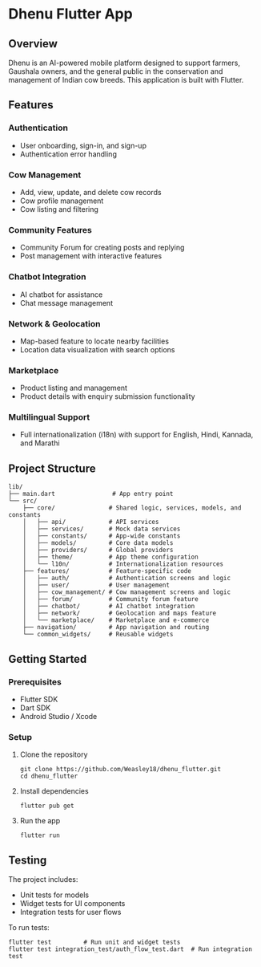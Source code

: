 # Dhenu Flutter App

## Overview

Dhenu is an AI-powered mobile platform designed to support farmers, Gaushala owners, and the general public in the conservation and management of Indian cow breeds. This application is built with Flutter.

## Features

### Authentication
- User onboarding, sign-in, and sign-up
- Authentication error handling

### Cow Management
- Add, view, update, and delete cow records
- Cow profile management
- Cow listing and filtering

### Community Features
- Community Forum for creating posts and replying
- Post management with interactive features

### Chatbot Integration
- AI chatbot for assistance
- Chat message management

### Network & Geolocation
- Map-based feature to locate nearby facilities
- Location data visualization with search options

### Marketplace
- Product listing and management
- Product details with enquiry submission functionality

### Multilingual Support
- Full internationalization (i18n) with support for English, Hindi, Kannada, and Marathi

## Project Structure

```
lib/
├── main.dart                # App entry point
└── src/
    ├── core/               # Shared logic, services, models, and constants
    │   ├── api/            # API services
    │   ├── services/       # Mock data services
    │   ├── constants/      # App-wide constants
    │   ├── models/         # Core data models
    │   ├── providers/      # Global providers
    │   ├── theme/          # App theme configuration
    │   └── l10n/           # Internationalization resources
    ├── features/           # Feature-specific code
    │   ├── auth/           # Authentication screens and logic
    │   ├── user/           # User management
    │   ├── cow_management/ # Cow management screens and logic
    │   ├── forum/          # Community forum feature
    │   ├── chatbot/        # AI chatbot integration
    │   ├── network/        # Geolocation and maps feature
    │   └── marketplace/    # Marketplace and e-commerce
    ├── navigation/         # App navigation and routing
    └── common_widgets/     # Reusable widgets
```

## Getting Started

### Prerequisites
- Flutter SDK
- Dart SDK
- Android Studio / Xcode

### Setup
1. Clone the repository
   ```
   git clone https://github.com/Weasley18/dhenu_flutter.git
   cd dhenu_flutter
   ```

2. Install dependencies
   ```
   flutter pub get
   ```

3. Run the app
   ```
   flutter run
   ```

## Testing

The project includes:
- Unit tests for models
- Widget tests for UI components
- Integration tests for user flows

To run tests:
```
flutter test         # Run unit and widget tests
flutter test integration_test/auth_flow_test.dart  # Run integration test
```